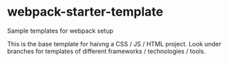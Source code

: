 # webpack-starter-template
Sample templates for webpack setup

This is the base template for haivng a CSS / JS / HTML project. Look under branches for templates of different frameworks / technologies / tools.
